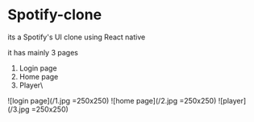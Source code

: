 # Spotify-clone
its a Spotify's UI clone using React native


it has mainly 3 pages 
1. Login page
2. Home page
3. Player\

![login page](/1.jpg =250x250)
![home page](/2.jpg =250x250)
![player](/3.jpg =250x250)
